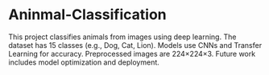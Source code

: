 # Aninmal-Classification
This project classifies animals from images using deep learning. The dataset has 15 classes (e.g., Dog, Cat, Lion). Models use CNNs and Transfer Learning for accuracy. Preprocessed images are 224×224×3. Future work includes model optimization and deployment.
